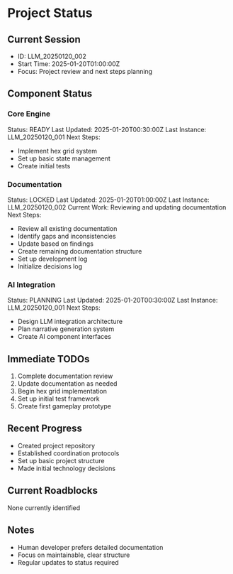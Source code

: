 # Project Status

## Current Session
- ID: LLM_20250120_002
- Start Time: 2025-01-20T01:00:00Z
- Focus: Project review and next steps planning

## Component Status

### Core Engine
Status: READY
Last Updated: 2025-01-20T00:30:00Z
Last Instance: LLM_20250120_001
Next Steps:
- Implement hex grid system
- Set up basic state management
- Create initial tests

### Documentation
Status: LOCKED
Last Updated: 2025-01-20T01:00:00Z
Last Instance: LLM_20250120_002
Current Work: Reviewing and updating documentation
Next Steps:
- Review all existing documentation
- Identify gaps and inconsistencies
- Update based on findings
- Create remaining documentation structure
- Set up development log
- Initialize decisions log

### AI Integration
Status: PLANNING
Last Updated: 2025-01-20T00:30:00Z
Last Instance: LLM_20250120_001
Next Steps:
- Design LLM integration architecture
- Plan narrative generation system
- Create AI component interfaces

## Immediate TODOs
1. Complete documentation review
2. Update documentation as needed
3. Begin hex grid implementation
4. Set up initial test framework
5. Create first gameplay prototype

## Recent Progress
- Created project repository
- Established coordination protocols
- Set up basic project structure
- Made initial technology decisions

## Current Roadblocks
None currently identified

## Notes
- Human developer prefers detailed documentation
- Focus on maintainable, clear structure
- Regular updates to status required